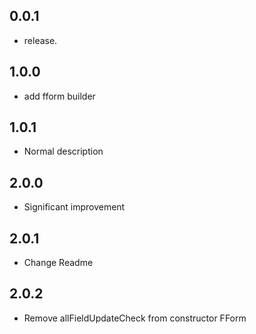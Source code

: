 ## 0.0.1

* release.

## 1.0.0

* add fform builder

## 1.0.1

* Normal description

## 2.0.0

* Significant improvement

## 2.0.1

* Change Readme

## 2.0.2

* Remove allFieldUpdateCheck from constructor FForm